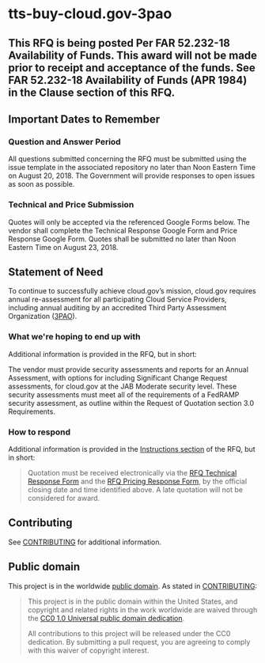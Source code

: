 # tts-buy-cloud.gov-3pao

## This RFQ is being posted Per FAR 52.232-18 Availability of Funds. This award will not be made prior to receipt and acceptance of the funds. See FAR 52.232-18 Availability of Funds (APR 1984) in the Clause section of this RFQ.

## Important Dates to Remember

### Question and Answer Period

All questions submitted concerning the RFQ must be submitted using the issue template in the associated repository no later than Noon Eastern Time on August 20, 2018. The Government will provide responses to open issues as soon as possible.

### Technical and Price Submission
Quotes will only be accepted via the referenced Google Forms below. The vendor shall complete the Technical Response Google Form and Price Response Google Form. Quotes shall be submitted no later than Noon Eastern Time on August 23, 2018.

## Statement of Need

To continue to successfully achieve cloud.gov’s mission, cloud.gov
requires annual re-assessment for all participating Cloud Service Providers, including annual auditing by an accredited Third Party Assessment Organization
([3PAO](https://www.fedramp.gov/participate/assessors/)).

### What we're hoping to end up with

Additional information is provided in the RFQ, but in short:

The vendor must provide security assessments and reports for an Annual Assessment, with options for including Significant Change Request assessments, for cloud.gov at the JAB Moderate security level. These security assessments must meet all of the requirements of a FedRAMP security assessment, as outline within the Request of Quotation section 3.0 Requirements.

### How to respond

Additional information is provided in the [Instructions section](RFQ.md#1.0-instructions) of the RFQ, but in short:

> Quotation must be received electronically via the [RFQ Technical Response Form](https://goo.gl/forms/kjItH11CM2dq32oF3) and the [RFQ Pricing Response Form](https://goo.gl/forms/C5UOpsfDrA4bcdKw2), by the official closing date and time identified above. A late quotation will not be considered for award.

## Contributing

See [CONTRIBUTING](CONTRIBUTING.md) for additional information.

## Public domain

This project is in the worldwide [public domain](LICENSE.md). As stated in [CONTRIBUTING](CONTRIBUTING.md):

> This project is in the public domain within the United States, and copyright and related rights in the work worldwide are waived through the [CC0 1.0 Universal public domain dedication](https://creativecommons.org/publicdomain/zero/1.0/).
>
> All contributions to this project will be released under the CC0 dedication. By submitting a pull request, you are agreeing to comply with this waiver of copyright interest.
